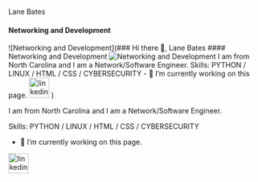 Lane Bates
#### Networking and Development
![Networking and Development](### Hi there 👋, Lane Bates #### Networking and Development ![Networking and Development](https://www.linkedin.com/in/lane-bates-488894182/overlay/background-image/)  I am from North Carolina and I am a Network/Software Engineer.  Skills: PYTHON / LINUX / HTML / CSS / CYBERSECURITY  - 🔭 I’m currently working on this page.    [<img src='https://cdn.jsdelivr.net/npm/simple-icons@3.0.1/icons/linkedin.svg' alt='linkedin' height='40'>](https://www.linkedin.com/in/https://www.linkedin.com/in/lane-bates-488894182/)  )

I am from North Carolina and I am a Network/Software Engineer.

Skills: PYTHON / LINUX / HTML / CSS / CYBERSECURITY

- 🔭 I’m currently working on this page. 


[<img src='https://cdn.jsdelivr.net/npm/simple-icons@3.0.1/icons/linkedin.svg' alt='linkedin' height='40'>](https://www.linkedin.com/in/https://www.linkedin.com/in/lane-bates-488894182/)  

